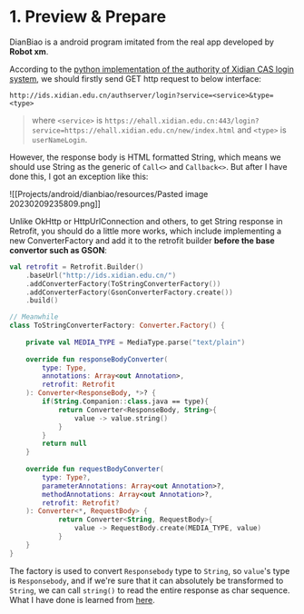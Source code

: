 # 1. Preview & Prepare

DianBiao is a android program imitated from the real app developed by **Robot xm**.

According to the [python implementation of the authority of Xidian CAS login system](https://github.com/xdlinux/libxduauth), we should firstly send GET http request to below interface:

```
http://ids.xidian.edu.cn/authserver/login?service=<service>&type=<type>
```

> where `<service>` is `https://ehall.xidian.edu.cn:443/login?service=https://ehall.xidian.edu.cn/new/index.html` and `<type>` is `userNameLogin`.

However, the response body is HTML formatted String, which means we should use String as the generic of `Call<>` and `Callback<>`. But after I have done this, I got an exception like this:

![[Projects/android/dianbiao/resources/Pasted image 20230209235809.png]]

Unlike OkHttp or HttpUrlConnection and others, to get String response in Retrofit, you should do a little more works, which include implementing a new ConverterFactory and add it to the retrofit builder **before the base convertor such as GSON**:

```kotlin
val retrofit = Retrofit.Builder()  
    .baseUrl("http://ids.xidian.edu.cn/")  
    .addConverterFactory(ToStringConverterFactory())  
    .addConverterFactory(GsonConverterFactory.create())  
    .build()

// Meanwhile
class ToStringConverterFactory: Converter.Factory() {  
  
    private val MEDIA_TYPE = MediaType.parse("text/plain")  
  
    override fun responseBodyConverter(  
        type: Type,  
        annotations: Array<out Annotation>,  
        retrofit: Retrofit  
    ): Converter<ResponseBody, *>? {  
        if(String.Companion::class.java == type){  
            return Converter<ResponseBody, String>{  
                value -> value.string()  
            }  
        }  
        return null  
    }  
  
    override fun requestBodyConverter(  
        type: Type?,  
        parameterAnnotations: Array<out Annotation>?,  
        methodAnnotations: Array<out Annotation>?,  
        retrofit: Retrofit?  
    ): Converter<*, RequestBody> {  
            return Converter<String, RequestBody>{ 
	            value -> RequestBody.create(MEDIA_TYPE, value) 
	        }  
    }  
}
```

The factory is used to convert `Responsebody` type to `String`, so `value`'s type is `Responsebody`, and if we're sure that it can absolutely be transformed to `String`, we can call `string()` to read the entire response as char sequence. What I have done is learned from [here](https://www.itcodar.com/java/how-to-get-string-response-from-retrofit2.html).